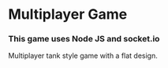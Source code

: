 # Multiplayer Game
### This game uses Node JS and socket.io
 
Multiplayer tank style game with a flat design.
